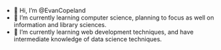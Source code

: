 - 👋 Hi, I’m @EvanCopeland
- 👀 I’m currently learning computer science, planning to focus as well on information and library sciences.
- 🌱 I’m currently learning web development techniques, and have intermediate knowledge of data science techniques.

<!---
EvanCopeland/EvanCopeland is a ✨ special ✨ repository because its `README.md` (this file) appears on your GitHub profile.
You can click the Preview link to take a look at your changes.
--->
